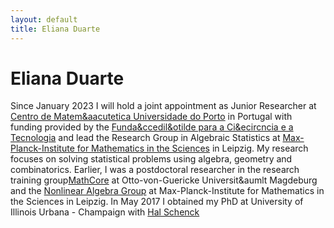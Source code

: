 ```yaml
---
layout: default
title: Eliana Duarte 
---
```


# Eliana Duarte
Since January 2023 I will hold a joint appointment as Junior Researcher at [Centro de Matem&aacutetica Universidade do Porto](https://www.cmup.pt) in Portugal with funding provided by
    the [Funda&ccedil&otilde para a Ci&ecircncia e a Tecnologia](https://www.fct.pt)   and 
    lead the Research Group in Algebraic Statistics at  [Max-Planck-Institute for Mathematics in the Sciences](https://www.mis.mpg.de) in 
    Leipzig. My research focuses on solving statistical problems using algebra, geometry and combinatorics.
    Earlier, I was a postdoctoral researcher in the research training group[MathCore](https://www.mathcore.ovgu.de) at Otto-von-Guericke Universit&aumlt Magdeburg
    and the [Nonlinear Algebra Group](https://www.mis.mpg.de/nlalg/research.html") at Max-Planck-Institute for Mathematics in the Sciences in Leipzig. In May 2017 I obtained my PhD at University of Illinois Urbana - Champaign with
    [Hal Schenck](http://webhome.auburn.edu/~hks0015/)